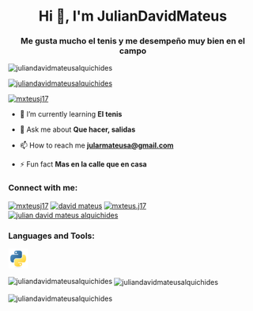 <h1 align="center">Hi 👋, I'm JulianDavidMateus</h1>
<h3 align="center">Me gusta mucho el tenis y me desempeño muy bien en el campo</h3>

<p align="left"> <img src="https://komarev.com/ghpvc/?username=juliandavidmateusalquichides&label=Profile%20views&color=0e75b6&style=flat" alt="juliandavidmateusalquichides" /> </p>

<p align="left"> <a href="https://github.com/ryo-ma/github-profile-trophy"><img src="https://github-profile-trophy.vercel.app/?username=juliandavidmateusalquichides" alt="juliandavidmateusalquichides" /></a> </p>

<p align="left"> <a href="https://twitter.com/mxteusj17" target="blank"><img src="https://img.shields.io/twitter/follow/mxteusj17?logo=twitter&style=for-the-badge" alt="mxteusj17" /></a> </p>

- 🌱 I’m currently learning **El tenis**

- 💬 Ask me about **Que hacer, salidas**

- 📫 How to reach me **jularmateusa@gmail.com**

- ⚡ Fun fact **Mas en la calle que en casa**

<h3 align="left">Connect with me:</h3>
<p align="left">
<a href="https://twitter.com/mxteusj17" target="blank"><img align="center" src="https://raw.githubusercontent.com/rahuldkjain/github-profile-readme-generator/master/src/images/icons/Social/twitter.svg" alt="mxteusj17" height="30" width="40" /></a>
<a href="https://fb.com/david mateus" target="blank"><img align="center" src="https://raw.githubusercontent.com/rahuldkjain/github-profile-readme-generator/master/src/images/icons/Social/facebook.svg" alt="david mateus" height="30" width="40" /></a>
<a href="https://instagram.com/mxteus.j17" target="blank"><img align="center" src="https://raw.githubusercontent.com/rahuldkjain/github-profile-readme-generator/master/src/images/icons/Social/instagram.svg" alt="mxteus.j17" height="30" width="40" /></a>
<a href="https://discord.gg/julian david mateus alquichides" target="blank"><img align="center" src="https://raw.githubusercontent.com/rahuldkjain/github-profile-readme-generator/master/src/images/icons/Social/discord.svg" alt="julian david mateus alquichides" height="30" width="40" /></a>
</p>

<h3 align="left">Languages and Tools:</h3>
<p align="left"> <a href="https://www.python.org" target="_blank" rel="noreferrer"> <img src="https://raw.githubusercontent.com/devicons/devicon/master/icons/python/python-original.svg" alt="python" width="40" height="40"/> </a> </p>

<p><img align="left" src="https://github-readme-stats.vercel.app/api/top-langs?username=juliandavidmateusalquichides&show_icons=true&locale=en&layout=compact" alt="juliandavidmateusalquichides" /></p>

<p>&nbsp;<img align="center" src="https://github-readme-stats.vercel.app/api?username=juliandavidmateusalquichides&show_icons=true&locale=en" alt="juliandavidmateusalquichides" /></p>

<p><img align="center" src="https://github-readme-streak-stats.herokuapp.com/?user=juliandavidmateusalquichides&" alt="juliandavidmateusalquichides" /></p>
